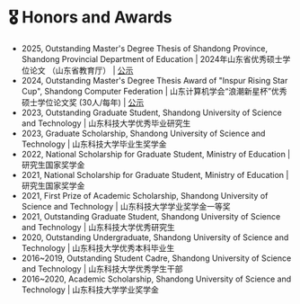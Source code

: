 # 🎖 Honors and Awards
- 2025, Outstanding Master's Degree Thesis of Shandong Province, Shandong Provincial Department of Education \| 2024年山东省优秀硕士学位论文 （山东省教育厅） \| [公示](http://edu.shandong.gov.cn/art/2025/1/8/art_11982_10336266.html)
- 2024, Outstanding Master's Degree Thesis Award of "Inspur Rising Star Cup", Shandong Computer Federation \| 山东计算机学会“浪潮新星杯”优秀硕士学位论文奖 (30人/每年) \| [公示](http://www.sd-cf.com.cn/info/933.jspx)
- 2023, Outstanding Graduate Student, Shandong University of Science and Technology \| 山东科技大学优秀毕业研究生
- 2023, Graduate Scholarship, Shandong University of Science and Technology \| 山东科技大学毕业生奖学金
- 2022, National Scholarship for Graduate Student, Ministry of Education \| 研究生国家奖学金
- 2021, National Scholarship for Graduate Student, Ministry of Education \| 研究生国家奖学金
- 2021, First Prize of Academic Scholarship, Shandong University of Science and Technology \| 山东科技大学学业奖学金一等奖
- 2021, Outstanding Graduate Student, Shandong University of Science and Technology \| 山东科技大学优秀研究生
- 2020, Outstanding Undergraduate, Shandong University of Science and Technology \| 山东科技大学优秀本科毕业生
- 2016~2019, Outstanding Student Cadre, Shandong University of Science and Technology \| 山东科技大学优秀学生干部
- 2016~2020, Academic Scholarship, Shandong University of Science and Technology \| 山东科技大学学业奖学金

